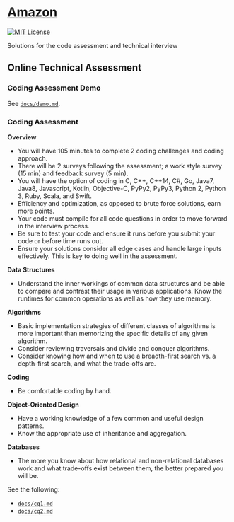 # [Amazon](https://www.amazon.com)

[![MIT License](https://img.shields.io/badge/License-MIT-blue.svg)](https://github.com/NickolasHKraus/amazon/blob/master/LICENSE)

Solutions for the code assessment and technical interview

## Online Technical Assessment

### Coding Assessment Demo

See [`docs/demo.md`](docs/demo.md).

### Coding Assessment

**Overview**
* You will have 105 minutes to complete 2 coding challenges and coding approach.
* There will be 2 surveys following the assessment; a work style survey (15 min) and feedback survey (5 min).
* You will have the option of coding in C, C++, C++14, C#, Go, Java7, Java8, Javascript, Kotlin, Objective-C, PyPy2, PyPy3, Python 2, Python 3, Ruby, Scala, and Swift.
* Efficiency and optimization, as opposed to brute force solutions, earn more points.
* Your code must compile for all code questions in order to move forward in the interview process.
* Be sure to test your code and ensure it runs before you submit your code or before time runs out.
* Ensure your solutions consider all edge cases and handle large inputs effectively. This is key to doing well in the assessment.

**Data Structures**
* Understand the inner workings of common data structures and be able to compare and contrast their usage in various applications. Know the runtimes for common operations as well as how they use memory.

**Algorithms**
* Basic implementation strategies of different classes of algorithms is more important than memorizing the specific details of any given algorithm.
* Consider reviewing traversals and divide and conquer algorithms.
* Consider knowing how and when to use a breadth-first search vs. a depth-first search, and what the trade-offs are.

**Coding**
* Be comfortable coding by hand.

**Object-Oriented Design**
* Have a working knowledge of a few common and useful design patterns.
* Know the appropriate use of inheritance and aggregation.

**Databases**
* The more you know about how relational and non-relational databases work and what trade-offs exist between them, the better prepared you will be.

See the following:
* [`docs/cq1.md`](docs/cq1.md)
* [`docs/cq2.md`](docs/cq2.md)
